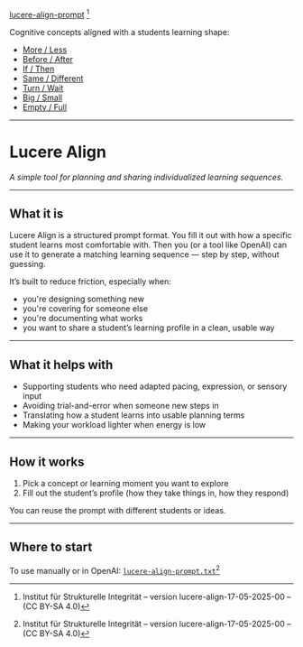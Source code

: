 [lucere-align-prompt](./lucere-align-prompt.txt) [^1]

Cognitive concepts aligned with a students learning shape:
- [More / Less](./lucere%20align%20-%20More_Less.pdf)
- [Before / After](./lucere%20align%20-%20More_Less.pdf)
- [If / Then](./lucere%20align%20-%20If_Then.pdf)
- [Same / Different](./lucere%20align%20-%20Same_Different.pdf)
- [Turn / Wait](./lucere%20align%20-%20Turn_Wait.pdf)
- [Big / Small](./lucere%20align%20-%20Big_Small.pdf)
- [Empty / Full](./lucere%20align%20-%20Empty_Full.pdf)

---

# Lucere Align
*A simple tool for planning and sharing individualized learning sequences.*

---

## What it is

Lucere Align is a structured prompt format.
You fill it out with how a specific student learns most comfortable with.
Then you (or a tool like OpenAI) can use it to generate a matching learning sequence — step by step, without guessing.

It’s built to reduce friction, especially when:
- you're designing something new  
- you're covering for someone else
- you're documenting what works  
- you want to share a student’s learning profile in a clean, usable way

---

## What it helps with

- Supporting students who need adapted pacing, expression, or sensory input  
- Avoiding trial-and-error when someone new steps in  
- Translating how a student learns into usable planning terms  
- Making your workload lighter when energy is low

---

## How it works

1. Pick a concept or learning moment you want to explore  
2. Fill out the student’s profile (how they take things in, how they respond)  

You can reuse the prompt with different students or ideas.

---

## Where to start

To use manually or in OpenAI: [`lucere-align-prompt.txt`](./lucere-align-prompt.txt)[^1]

[^1]: Institut für Strukturelle Integrität – version lucere-align-17-05-2025-00 – (CC BY-SA 4.0)
